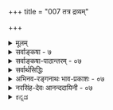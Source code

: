 +++
title = "007 तत्र द्रव्यम्"

+++
<details><summary>मूलम्</summary>

तत्र द्रव्यं दशावत्प्रकृतिरिह गुणैस्सत्त्वपूर्वैरुपेता कालोऽब्दाद्याकृतिस्स्यादणुरवगतिमान् जीव ईशोऽन्य आत्मा ।  
संप्रोक्ता नित्यभूतिस्त्रिगुणसमधिका सत्त्वयुक्ता तथैव ज्ञातुर्ज्ञेयावभासो मतिरिति कथितं संग्रहाद् द्रव्यलक्ष्म ॥ ७ ॥
</details>

<details><summary>सर्वाङ्कषा - ७</summary>

उद्दिष्टानां लक्षणान्याह - तत्रेत्यादिना । **तत्र** = उद्दिष्टेषु तत्त्वेषु **दशावत्** द्रव्यम् । दशा नाम अवस्था। सा च आगन्तुकापृथक्सिद्धधर्मः । ‘घटवत् भूतलम्' इत्यादौ घटादयो भूतलस्य धर्माः आगन्तुकाः । अतः घटोऽप्यवस्था स्याद्भूतलस्य । घटो हि **द्रव्यम्** = अवस्थावत्, न तु अवस्था । इदं तु अवस्थाया लक्षणम्, न त्ववस्थावतः । अतः तद्व्यावृत्त्यर्थम् अपृथक्सिद्धेति विशेषणम् । भूतलस्य घटादिः नापृथक्सिद्धधर्मः, किन्तु पृथक्सिद्धधर्म इति तद्व्यावृत्तिः । आगन्तुकेत्यनुपादाने, आत्मनः नित्यत्वादीनां अपृथक्सिद्धधर्मत्वादतिव्याप्तिः, अतः आगन्तुकेति । आत्मनः नित्यत्वं सहजम्, न त्वागन्तुकम् । अतः तद्व्यावृत्तिः । मृदः घटत्वादिधर्माः आगन्तुकाः अपृथक्सिद्धाश्च । तादृशधर्मवत्त्वात् मृदादीनां द्रव्यत्वम् । प्रकृतेर्महदादिरूपेण परिणामात्, महत्त्वादयो धर्माः प्रकृतेरागन्तुकाः अपृथक्सिद्धाश्च । तादृशधर्मवत्त्वात्प्रकृतौ लक्षणसमन्वयः । एवं कालस्य क्षणदिवसाद्यात्मना परिणामात् क्षणत्वादिधर्मानादाय, नित्यविभूतेः क्षेत्रारामाद्यात्मना परिणामात्, धर्मभूतज्ञानस्य च सुखादिरूपेण परिणामाच्च लक्षणसमन्वयः । जीवात्मपरमात्मनोस्तु स्वरूपपरिणामाभावेऽपि घटादिसंयोगानामागन्तुकत्वादपृथक्सिद्धत्वाच्च तादृशसंयोगमादाय लक्षणसमन्वयः । ननु विभोः परमात्मनो घटादिसंयोगस्यावर्जनीयत्वात् लक्षणसमन्वयेऽपि जीवस्याविभुत्वात् घटसंयोगः कथमिति चेत्, वाय्वादिसंयोगमादाय लक्षणसमन्वयसंभवात् न दोषः । एवं षण्णामपि द्रव्याणां द्रव्यत्वं ज्ञेयम् ॥ 

बाबूरामाचार्य 

बहदा 2 लेवडा, ल 

नवलपरासी, नेपा 



[[12]]

संप्रोक्ता नित्यभूतिस्त्रिगुणसमधिका सत्त्वयुक्ता तथैव 

ज्ञातुर्ज्ञेयावभासो मतिरिति कथितं संग्रहाद् द्रव्यलक्ष्म ॥7॥ 

[[1]]

द्रव्यसामान्यलक्षणमुक्त्वा, विशेषलक्षणानि क्रमश आह - प्रकृतिरित्यादि । **इह** = द्रव्यवर्गे सत्त्व- **पूर्वैः** = सत्त्वाद्यैः **गुणैः** = सत्त्वरजस्तमोभिः **उपेता** = युक्ता प्रकृतिः । सत्त्वादिगुणत्रयवत्त्वं प्रकृतेर्लक्षणम् । सांख्यास्तु त्रिगुणात्मिका प्रकृतिः, न त्रिगुणाश्रया, गुणगुणिनोरभेदादिति वदन्ति । सिद्धान्ते, गुणगुणिभावस्यानुपदमेव स्थाप्यमानत्वात् त्रिगुणाश्रया प्रकृतिः, न तु त्रिगुणात्मिकेति ज्ञेयम् । **कालः अब्दाद्याकृतिः** स्यात् । संवत्सरादिरूपपरिणामाश्रयः कालः । संवत्सरादिपरिणामाश्रयत्वं कालस्य लक्षणम् । **अणुः, अवगतिमान्** = चेतनः जीवः । अणुत्वे सति चेतनत्वं जीवस्य लक्षणम् । अणुत्वमात्रोक्तौ पृथिवीपरमाण्वादावतिव्याप्तिः । अतः चेतनत्वम् । चेतनत्वमात्रोक्तौ ईश्वरे अतिव्याप्तिः । अतः अणुत्वम् । ईश्वरस्य विभुत्वात् नातिव्याप्तिः । **अन्यः** = जीवभिन्नः **आत्मा** चेतनः **ईशः** = परमात्मा । जीवभिन्नत्वे सति चेतनत्वं परमात्मनो लक्षणम् । जीवभिन्नत्वमात्रोक्तौ घटादावतिव्याप्तिः; अतः चेतनत्वम् । चेतनत्वमात्रोक्तौ जीवात्मन्यतिव्याप्तिः; अतः जीवभिन्नत्वम् । **नित्यभूतिः त्रिगुणसमधिका**, तथैव **सत्त्वयुक्ता** = सत्त्वगुणयुक्ता संप्रोक्ता । त्रिगुणभिन्नत्वे सति सत्त्वगुणवत्त्वम् नित्यविभूतेर्लक्षणम् । वस्तुतस्तु तमश्शून्यत्वे सति सत्त्वगुणवत्त्वम्, रजश्शून्यत्वे सति सत्त्वगुणवत्त्वं वा नित्यविभूतेर्लक्षणम्, लाघवात् । प्रथमदलाभावे प्रकृतिद्रव्य एवातिव्याप्तिः, तत्र सत्त्वगुणस्य सत्त्वात् । द्वितीयदलाभावे आत्मनि अतिव्याप्तिः, आत्मनि रजस्तमोगुणयोरभावात् । सत्त्वगुणस्यापि तत्राभावात्, अतिव्याप्तेः परिहारः । **ज्ञातुः** = आत्मनः **ज्ञेयावभासः** = ज्ञेयवस्तुविषयकः प्रकाशः **मतिः** = धर्मभूतज्ञानम् । सकर्मकः सकर्तृकः प्रकाशः धर्मभूतज्ञानम् इत्यर्थः । ज्ञानं हि कंचित्पुरुषं प्रति किञ्चिदर्थप्रकाशरूपं सर्वानुभवसिद्धमिति तु सकर्मकावभासत्वम् धर्मभूतज्ञानस्य लक्षणम् । **सकर्मकः** = सविषयकः **अवभासः** =प्रकाशरूपः धर्मभूतज्ञानम् । सकर्मकत्वमात्रोक्तौ गमनादिक्रियाणामपि ग्रामादिकर्मकत्वात् गमनादिक्रियायामतिव्याप्तिंः । अतः प्रकाशरूपत्वमुक्तम् । गमनादिक्रियाणां प्रकाशरूपत्वाभावान्नातिव्याप्तिः । प्रकाशरूपत्वमात्रोक्तौ, आत्मनि अतिव्याप्तिः, तस्य स्वप्रकाशत्वात् । अतः सकर्मकत्वमुक्तम् । आत्मा तु न सविषयकः पदार्थ इति नातिव्याप्तिः आत्मनः निर्विषयत्वे कथं ज्ञानरूपत्वमिति चेत्, तस्य स्वमात्रविषयकत्वात् निर्विषयत्वं नास्ति । तर्हि तत्र सकर्मकत्वस्यापि सत्त्वात् कथमतिव्याप्तेः परिहार इति चेत्, विषयपदं हि लोके घटादावेव प्रसिद्धम् । तादृशविषयत्वम् आत्मनः नास्तीति नातिव्याप्तिः । नन्वेवमपि आत्मनो धर्माणां प्रत्यक्त्वादीनाम् आत्मनैव भानात् सकर्मकावभासत्वमात्मनोऽनिवार्यमिति चेत्, एतत्तत्त्वमग्रे (जीव. 7) विचारयामः । **इति** = इत्येवं **संग्रहात्** = संक्षेपेण **द्रव्यलक्ष्म** = द्रव्याणां लक्षणम् कथितम् । वस्तुतस्तु – सत्त्वपूर्वैर्गुणैरुपेता प्रकृतिरित्युक्तम् । रजोगुणवत्त्वं तमोगुणवत्त्वम् वा एकैकमेव लक्षणं लघु वक्तुं शक्यम्, अन्यत्र कुत्राप्यतिप्रसक्तेरभावात् । एवं सति त्रिगुणवत्त्वं स्वरूपपरिचायकम् । एवं त्रिगुणसमधिका सत्त्वयुक्ता नित्यविभूतिरिति लक्षणमपि गौरवग्रस्तम् । रजश्शून्यत्वे सत्त्ववत्त्वम्, तमश्शून्यत्वे सति सत्त्ववत्त्वं वा लक्षणं पर्याप्तम् । सत्त्ववत्त्वमात्रोक्तौ प्रकृतावतिव्याप्तिरिति हि त्रिगुणसमधिका इत्युक्तम्; रजश्शून्यत्वस्य, तमश्शून्यत्वस्य वा विवक्षेणेनैवातिव्याप्तेः परिहारात् ॥ 

। 

। 

J 

8. 

[[13]]

[ गुणानां द्रव्यातिरिक्तत्वसमर्थनम् ] 

एकार्थप्रत्यभिज्ञा भवति दृढतरा दर्शनस्पर्शनाभ्यां 

संघातादेरयोगादवगमयति सा वस्तु रूपादितोऽन्यत् । 



वस्तुतस्तु – 'विलक्षणसत्त्ववत्त्वम्' लक्षणमिति कथनमेव वरम् । नित्यविभूतिगतं सत्त्वं हि प्रकृतिगतसत्त्वापेक्षयात्यन्तविलक्षणम् । प्रकृतिर्हि जडा । तद्गतं सत्त्वमपि जडरूपमेव । नित्यविभूतिस्तु अजडा, स्वप्रकाशा । रजस्तमस्समानाधिकरणसत्त्वाद्विलक्षणमेव तदसमानाधिकरणं शुद्धसत्त्वम् । अतः विलक्षणसत्त्ववत्त्वमेव लघुलक्षणं वक्तुं शक्यम् । अधिकं नायकसरे । एवमन्यदपि ज्ञेयम् ॥ 

ननु उक्तलक्षणेषु लेशतो गौरवसत्त्वेऽप्यतिव्याप्त्यादिदोषाणामभावात् लक्षणस्य लक्षणान्तरादूषकत्वन्यायेनोक्तेषु दोषः कः ? इति चेत्; लक्षणस्येतरव्यावृत्त्यर्थतया लघुधर्मसमनियतगुरुधर्मस्या- 11 भावप्रतियोगितानवच्छेदकत्वपक्षे व्यतिरेकव्याप्तिग्रहणासम्भवात् । अतः कथमुक्तानि लक्षणानि समर्थ - नीयानीत्यत्रोक्तम् – संग्रहादिति । अयं भावः - व्यवहारस्यापि लक्षणप्रयोजकत्वात्, यादृशरीत्या निर्वचने वस्तुस्वरूपपरिचयो भवेत् तादृशरीतेरेवादर्तव्यत्वेन, गुरुरूपस्यापि लक्षणत्वानपायादित्यादिविषयाणामपि वक्तव्यत्वदृष्ट्या संग्रहात् इत्युक्तम् । विस्तरस्तु अन्यत्र द्रष्टव्य इति भावः ॥ ७ ॥
</details>


<details><summary>सर्वाङ्कषा-पाठान्तरम् - ०७</summary>

उद्दिष्टानां लक्षणान्याह - तत्रेत्यादिना । तत्र = उद्दिष्टेषु तत्त्वेषु दशावत्‌ द्रव्यम्‌ । दशा नाम अवस्था । सा च आगन्तुकापृथक्सिद्धधर्मः । 'घटवत्‌ भूतलम्‌' इत्यादौ घटादयो भूतलस्य धर्माः आगन्तुकाः । अतः घटोऽप्यवस्था स्याद्भूतलस्य । घटो हि द्रव्यम्‌ = अवस्थावत्‌, न तु अवस्था । इदं तु अवस्थाया लक्षणम्‌, न त्ववस्थावतः । अतः तद्व्यावृत्त्यर्थम्‌ अपृथक्सिद्धेति विशेषणम्‌ । भूतलस्य घटादिः नापृथक्सिद्धधर्मः, किन्तु पृथक्सिद्धधर्म इति तद्व्यावृत्तिः । आगन्तुकेत्यनुपादाने, आत्मनः नित्यत्वादीनां अपृथक्सिद्धधर्मत्वादतिव्याप्तिः, अतः आगन्तुकेति । आत्मनः नित्यत्वं सहजम्‌, न त्वागन्तुकम्‌ । अतः तद्व्यावृत्तिः । मृदः घटत्वादिधर्माः आगन्तुकाः अपृथक्सिद्धाश्च । तादृशधर्मवत्त्वात्‌ मृदादीनां द्रव्यत्वम्‌ । प्रकृतेर्महदादिरूपेण परिणामात्‌, महत्त्वादयो धर्माः प्रकृतेरागन्तुकाः अपृथक्सिद्धाश्च । तादृशधर्मवत्त्वात्प्रकृतौ लक्षणसमन्वयः । एवं कालस्य क्षणदिवसाद्यात्मना परिणामात्‌ क्षणत्वादिधर्मानादाय, नित्यविभूतेः क्षेत्रारामाद्यात्मना परिणामात्‌, धर्मभूतज्ञानस्य च सुखादिरूपेण परिणामाच्च लक्षणसमन्वयः । जीवात्मपरमात्मनोस्तु स्वरूपपरिणामाभावेऽपि घटादिसंयोगानामागन्तुकत्वादपृथक्सिद्धत्वाच्च तादृशसंयोगमादाय लक्षणसमन्वयः । ननु विभोः परमात्मनो घटादिसंयोगस्यावर्जनीयत्वात्‌ लक्षणसमन्वयेऽपि जीवस्याविभुत्वात्‌ घटसंयोगः कथमिति चेत्‌, वाय्वादि- संयोगमादाय लक्षणसमन्वयसंभवात्‌ न दोषः । एवं षण्णामपि द्रव्याणां द्रव्यत्वं ज्ञेयम्‌ ॥   
द्रव्यसामान्यलक्षणमुक्त्वा, विशेषलक्षणानि क्रमश आह - प्रकृतिरित्यादि । इह = द्रव्यवर्गे सत्त्वपूर्वैः = सत्त्वाद्यैः गुणैः = सत्त्वरजस्तमोभिः उपेता = युक्ता प्रकृतिः । सत्त्वादिगुणत्रयवत्त्वं प्रकृतेर्लक्षणम्‌ । सांख्यास्तु त्रिगुणात्मिका प्रकृतिः, न त्रिगुणाश्रया, गुणगुणिनोरभेदादिति वदन्ति । सिद्धान्ते, गुणगुणिभावस्यानुपदमेव स्थाप्यमानत्वात्‌ त्रिगुणाश्रया प्रकृतिः, न तु त्रिगुणात्मिकेति ज्ञेयम्‌ । कालः अब्दाद्याकृतिः स्यात्‌ | संवत्सरादिरूपपरिणामाश्रयः कालः । संवत्सरादिपरिणामाश्रयत्वं कालस्य लक्षणम्‌ । अणुः, अवगतिमान्‌ = चेतन: जीवः । अणुत्वे सति चेतनत्वं जीवस्य लक्षणम्‌ । अणुत्वमात्रोक्तौ पृथिवीपरमाण्वादावतिव्याप्तिः । अतः चेतनत्वम्‌ । चेतनत्वमात्रोक्तौ ईश्वरे अतिव्याप्तिः । अतः अणुत्वम्‌ । ईश्वरस्य विभुत्वात्‌ नातिव्याप्तिः । अन्यः = जीवभिन्नः आत्मा चेतनः ईशः = परमात्मा । जीवभिन्नत्वे सति चेतनत्वं परमात्मनो लक्षणम्‌ । जीवभिन्नत्वमात्रोक्तौ घटादावतिव्याप्तिः; अतः चेतनत्वम्‌ । चेतनत्वमात्रोक्तौ जीवात्मन्यतिव्याप्तिः; अतः जीवभिन्नत्वम्‌ । नित्यभूतिः त्रिगुणसमधिका, तथैव सत्त्वयुक्ता = सत्त्वगुणयुक्ता संप्रोक्ता । त्रिगुणभिन्नत्वे सति सत्त्वगुणवत्त्वम्‌ नित्यविभूतेर्लक्षणम्‌ । वस्तुतस्तु तमश्शून्यत्वे सति सत्त्वगुणवत्त्वम्‌, रजश्शून्यत्वे सति सत्त्वगुणवत्त्वं वा नित्यविभृतेर्लक्षणम्‌, लाघवात्‌ । प्रथमदलाभावे प्रकृतिद्रव्य एवातिव्याप्तिः, तत्र सत्त्वगुणस्य सत्त्वात्‌ । द्वितीयदलाभावे आत्मनि अतिव्याप्तिः, आत्मनि रजस्तमोगुणयोरभावात्‌ । सत्त्वगुणस्यापि तत्राभावात्‌, अतिव्याप्तेः परिहारः । ज्ञातुः = आत्मनः ज्ञेयावभासः = ज्ञेयवस्तुविषयकः प्रकाशः मतिः = धर्मभूतज्ञानम्‌ । सकर्मकः सकर्तृकः प्रकाशः धर्मभूतज्ञानम्‌ इत्यर्थः । ज्ञानं हि कंचित्पुरुषं प्रति किञ्चिदर्थप्रकाशरूपं सर्वानुभवसिद्धमिति तु सकर्मकावभासत्वम्‌ धर्मभूतज्ञानस्य लक्षणम्‌ । सकर्मकः = सविषयकः अवभासः = प्रकाशरूपः धर्मभूतज्ञानम्‌ । सकर्मकत्वमात्रोक्तौ गमनादिक्रियाणामपि ग्रामादिकर्मकत्वात्‌ गमनादित्रियायामतिव्याप्तिः । अतः प्रकाशरूपत्वमुक्तम्‌ । गमनादिक्रियाणां प्रकाशरूपत्वाभावान्नातिव्याप्तिः । प्रकाशरूपत्वमात्रोक्तौ, आत्मनि अतिव्याप्तिः, तस्य स्वप्रकाशत्वात्‌ । अतः सकर्मकत्वमुक्तम्‌ । आत्मा तु न सविषयकः पदार्थ इति नातिव्याप्तिः आत्मनः निर्विषयत्वे कथं ज्ञानरूपत्वमिति चेत्‌, तस्य स्वमात्रविषयकत्वात्‌ निर्विषयत्वं नास्ति । तर्हि तत्र सकर्मकत्वस्यापि सत्त्वात्‌ कथमतिव्याप्तेः परिहार इति चेत्‌, विषयपदं हि लोके घटादावेव प्रसिद्धम्‌ । तादृशविषयत्वम्‌ आत्मनः नास्तीति नातिव्याप्तिः । नन्वेवमपि आत्मनो धर्माणां प्रत्यक्त्वादीनाम् आत्मनैव भानात्‌ सकर्मकावभासत्वमात्मनोऽनिवार्यमिति चेत् एतत्तत्त्वमग्रे (जीव.७) विचारयामः । इति = इत्येवं संग्रहात्‌ = संक्षेपेण द्रव्यलक्ष्म = द्रव्याणां लक्षणं कथितम्‌ । वस्तुतस्तु – सत्त्वपूर्वैर्गुणैरुपेता प्रकृतिरित्युक्तम्‌ । रजोगुणवत्त्वं तमोगुणवत्त्वम्‌ वा एकैकमेव लक्षणं लघु वक्तुं शक्यम्‌, अन्यत्र कुत्राप्यतिप्रसक्तेरभावात्‌ । एवं सति त्रिगुणवत्त्वं स्वरूपपरिचायकम्‌ । एवं त्रिगुणसमधिका सत्त्वयुक्ता नित्यविभूतिरिति लक्षणमपि गौरवग्रस्तम्‌ । रजश्शून्यत्वे सत्त्ववत्त्वम्‌, तमश्शून्यत्वे सति सत्त्ववत्त्वं वा लक्षणं पर्याप्तम्‌ । सत्त्ववत्त्वमात्रोक्तौ प्रकृतावतिव्याप्तिरिति हि त्रिगुणसमधिका इत्युक्तम्‌; रजश्शून्यत्वस्य, तमश्शून्यत्वस्य वा विवक्षेणेनैवातिव्याप्तेः परिहारात्‌ ॥   
वस्तुतस्तु - 'विलक्षणसत्त्ववत्त्वम्‌' लक्षणमिति कथनमेव वरम्‌ । नित्यविभूतिगतं सत्त्वं हि प्रकृतिगतसत्त्वापेक्षयात्यन्तविलक्षणम्‌ । प्रकृतिर्हि जडा । तद्गतं सत्त्वमपि जडरूपमेव । नित्यविभूतिस्तु अजडा, स्वप्रकाशा । रजस्तमस्समानाधिकरणसत्त्वाद्विलक्षणमेव तदसमानाधिकरणं शुद्धसत्त्वम्‌ । अतः विलक्षणसत्त्ववत्त्वमेव लघुलक्षणं वक्तुं शक्यम्‌ । अधिकं नायकसरे । एवमन्यदपि ज्ञेयम्‌ ॥   
ननु उक्तलक्षणेषु लेशतो गौरवसत्त्वेऽप्यतिव्याप्त्यादिदोषाणामभावात्‌ लक्षणस्य लक्षणान्तरादूष- कत्वन्यायेनोक्तेषु दोषः कः? इति चेत्‌; लक्षणस्येतरव्यावृत्त्यर्थतया लघुधर्मसमनियतगुरुधर्मस्या- भावप्रतियोगितानवच्छेदकत्वपक्षे व्यतिरेकव्याप्तिग्रहणासम्भवात्‌ । अतः कथमुक्तानि लक्षणानि समर्थ- नीयानीत्यपत्रोक्तम्‌ - संग्रहादिति । अयं भावः - व्यवहारस्यापि लक्षणप्रयोजकत्वात्‌, यादृशरीत्या निर्वचने वस्तुस्वरूपपरिचयो भवेत्‌ तादृशरीतेरेवादर्तव्यत्वेन, गुरुरूपस्यापि लक्षणत्वानपायादित्यादिविषयाणामपि वक्तव्यत्वदृष्ट्या संग्रहात्‌ इत्युक्तम्‌ । विस्तरस्तु अन्यत्र द्रष्टव्य इति भावः ॥ ७ ॥
</details>



<details><summary>सर्वार्थसिद्धिः</summary>

प्रस्तुतस्य द्रव्यस्य तदवान्तरभेदानां च लक्षणमाह - तत्रेति ॥ तत्र - द्रव्याद्रव्ययोर्मध्ये । द्रव्यं दशावत् - विकारधर्मवदित्यर्थः । ईश्वरादावपि मूर्तसंयोगा आगन्तुकास्सन्ति । संचरति हि मूर्ते तस्य विभुनश्च संयोगा विद्यन्त एव । प्रकृतिशब्दः प्राग्वद्विकृतीनामप्युपलक्षकः; त्रिगुणशब्दाभिलप्यद्रव्यमित्यर्थः । तत्स्वगुणैरेव लक्षयति - गुणैरित्यादिना । इह - अव्यक्तकालयोर्मध्ये । त्रिगुणस्य रजस्तमसी पृथग् लक्षणे ; सत्त्वं तु बन्धकत्वेन विशेषितम् । कालोऽब्दाद्याकृतिरिति । उपाधिकृतविभागैरब्दादिव्यवहारविषय इत्यर्थः । तत्तत्परिणामवान्काल इति पक्षोऽपि वक्ष्यते । ईश्वरादचेतनादणोश्च व्यवच्छेदायाणुरवगतिमानित्युक्तम् । ईशोऽन्य आत्मा - अणुव्यतिरिक्तश्चेतन इत्यर्थः । जीवे विभुत्वोक्तिरीश्वरेऽणुत्वोक्तिश्चान्यपरेति सूत्राद्युक्तम् । संप्रोक्ता, तत्परैश्शास्त्रैरिति शेषः । त्रिगुणसमधिका - त्रिगुणद्रव्यादन्या । सत्त्वयुक्ता - सत्त्वाख्यगुणविशेषवती । त्रिगुणान्यत्वं कालादेरप्यस्तीति तद्व्यवच्छेदोऽनेन कृतः । एतावन्मात्रेण त्रिगुणसाधर्म्यमित्यभिप्रायेण तथैवेत्युक्तम् । रजस्तमस्समानाधिकरणसत्त्वस्यापि तत्र सत्त्वात् ; "सत्त्वं निर्मलत्वात्प्रकाशकम्" इत्यादि समानमिति वा । ज्ञातुर्ज्ञेयाक्भासो मतिः - अहमिदं जानामीत्यहमर्थाश्रयतया सिध्यन्सकर्मकः प्रकाशो मतिरित्यर्थः । तादृशावस्थयाऽपि तद्विशिष्टं गृह्यते । द्रव्यलक्ष्म - सामान्यतो विशेषतश्चेति शेषः ॥ ७ ॥ इति द्रव्यतद्विशेषलक्षणम् ॥
</details>


<details><summary>अभिनव-रङ्गनाथः भाव-प्रकाशः - ०७</summary>

\*१ विकारधर्मवदिति - अपृथक्सिद्धिसंबन्धेन आगन्तुकधर्मवदित्यर्थः ।  
\*१ आगन्तुकालतीति - धर्मधर्मिणोरत्यन्तभेदस्य साधयिष्यमाणतया धर्माणामागन्तुकत्वेऽपि धर्मिण ईश्वरादेर्नित्यत्वानपगमात् ।  
'उपयन्नपयन् धर्मो विकरोति हि धर्मिणम्'  
इति परिभाषामवलम्बमानानां सांख्यानां योगानां च कूटस्थनित्यं परिणामिनित्यमिति विभागो निर्मूल एव । अन्यथा तन्मते पुरुषाभ्युपगम एव निरर्थक आपद्येत इति भावः । \*१ संयोगा विद्यन्तएव इति -  
'अप्राप्तयोस्तु या प्राप्तिस्सैव संयोग ईरितः'  
इति तु परिभाषामात्रं । अत एव तेषां आकाशादिषु मूर्तसंयोगस्य एकदेशिभिः विभुद्वयसंयोगस्य च अङ्गीकारो युज्यत इति भावः ।  
अचिज्जीवस्वधीद्वारा स्वरूपेण च सर्वगे ।  
अवस्थास्सन्त्यदोषास्ते निर्विकारोक्तिरन्यतः ॥  
इति तत्वटीकासूक्तिरत्रानुसन्धेया ॥  
तत्र - त्रिगुणे सिध्यन्निति - एतेन मूले ज्ञातुरिति न लक्षणान्तः पाति; किंतु घर्मिव्यतिरिक्तधर्मभूतज्ञानसद्भावे प्रमाणसद्भावबोधनार्थम् । लक्षणं तु स्वभिन्नविषयसंयुक्तत्वमेवेति द्योत्यते ॥ ७ ॥
</details>


<details><summary>नरसिंह-देवः आनन्ददायिनी - ०७</summary>

ननु द्रव्यस्यावस्थायोगित्वकथनमयुक्तं द्रव्यादिनिरूपणस्यैव कर्तव्यत्वादित्यभिप्रायेणाह -प्रस्तुतस्येति- । दशाशब्दस्यावयवार्थत्वे नित्येष्वव्याप्तिरित्यत्राह - विकारधर्मवदित्यर्थ इति - धर्मवत्त्वं लक्षणमित्युक्ते अभावरूपधर्मवति गुणेऽतिव्याप्तिः । भावरूपधर्मवत्त्वमित्युक्ते रूपत्वादिजातिमति पुनरप्यतिव्याप्तिः । अत उक्तं विकारधर्मवत्त्वमिति ।  
ननु ज्ञाततावादिमते पुनरप्यतिव्याप्तिः; एकदेशिभिः शब्दादावपि संख्याङ्गीकाराच्छक्त्यङ्गीकाराच्चातिव्याप्तिः । न च गुणादौ शक्त्यभावः; कारणत्वानुरोधेन तदावश्यकत्वादिति चेदुच्यते - अगन्तुकधर्मवत्त्वमित्यर्थः । ज्ञाततातिरिक्तधर्म्यनन्तरकालीनोत्पत्तिकधर्मत्वमागन्तुकत्वं विवक्षितं । यद्यपि द्वित्वरूपा संख्या तादृशी; तथाऽपि सा सिद्धान्ते नास्त्वेव । एकत्वं तु धर्मिणा सहैवोत्पद्यते इति धर्म्यनन्तरका-लीनोत्पत्तिर्नास्त्येव । तथा शक्तिरपि सहजा; आधेया तु गुणे न; मानाभावात् । सहजाऽपि प्रतिबन्धे गुणादौ न विद्यते; तदपगमे धर्म्यनन्तरमुत्पद्यते इति तथेति शङ्का गुणस्यैवापगमोत्पत्तिभ्यां परिहार्या । यद्यपि - यादृशादेव करतलानलसंयोगाद्दाहः तादृशादेव मणिसमवधाने न दाह इति शक्तेरेवोत्पत्त्यपगमौ; तथापि प्रतिबन्धकाभावधर्म्यतिरिक्तविशेषकारणतावच्छेदकविच्छिन्नकारणताप्रतियोगिककार्यतावच्छेदकाव-च्छिन्नधर्म्यसमानकालीनस्ववर्तमानव्यवहारविषयताप्रयोजकधर्मानवच्छिन्नधर्मत्वं विवक्षितमिति न दोषः । प्रतिबन्धकाभावश्च धर्मी च प्रतिबन्धकाभावधर्मिणौ ताभ्यामतिरिक्ते वस्तुनि विशेषकारणतावच्छेदकच्छिन्नाकारणता तत्प्रतियोगिककार्यताच्छेदकावच्छिन्न इति धर्मविशेषणं । धर्म्यसमानेत्यारभ्यावच्छिन्नेत्यन्तमपि धर्मविशेषणं । आद्येन शक्तिमादायातिप्रसङ्गनिरासः; धर्म्यनन्तरकालोत्पन्नशक्तेः प्रतिबन्धकाभावधर्मिभ्यां विशेषकारणाभ्यामुत्पन्नत्वात् । द्वितीयेन ज्ञाततामादायातिप्रसङ्ग-निरासः; ज्ञातताया अतीतधर्म्यादौ स्ववर्तमानव्यवहारप्रयोजकधर्मावच्छिन्नत्वात् । केचित्तु संयोग एव विकार इत्याहुः । अन्यतरकर्म संयोगहेतुरस्तीत्याह - संचरति हीति । लक्ष्यतावच्छेदकमाह - त्रिगुणशब्दाभिलप्येति । ननु सत्वपूर्वैरित्यत्र सत्वविशिष्टरजस्तमोवत्त्वं लक्षणमिति भाति; तच्चायुक्तं; रजस्तमसोरेव प्रत्येकं लक्षणत्वसंभवात् । नापि प्रत्येकं सत्वस्य; शुद्धसत्वेऽतिव्याप्तेः । किञ्च सत्वपूर्वैरिति बहुवचनानुपपत्तिः अन्यपदार्थबहुत्वाभावात् इति चेत्; तत्राह - त्रिगुणस्येत्यादिना । 'सर्वादीनि सर्वनामानि' इत्यत्रेव सत्वस्याप्यन्यपदार्थान्तर्भावान्न बहुवचनानुपपत्तिरिति भावः । कालस्य विकाराभावपक्ष आह - उपाधीति । आकृतिशब्दस्य 'हूतिराकारणाह्वाने' इत्यादौ व्यवहारे आङ्पूर्वस्य कृञोऽनुशासनाद्व्यवहारार्थत्वं वक्तुं युक्तं; व्यवहारविषयत्वमब्दत्वाद्युपाधेरप्यस्तीत्याह - तत्तदिति । ईश्वरादिति - अणुत्वेनेश्वरव्यावृत्तिः । अवगतिमानित्यचेतनव्यावृत्तिः । लक्ष्म्या ईश्वरकोटित्वान्नाव्याप्तिः । अन्य इत्यस्य जीवलक्षणलक्षितादन्यत्वोक्तौ तदन्तर्गतावगतिमद्विशेषणवैयर्थ्यमित्याह - अणुव्यतिरिक्तश्चेतन इति । जीवे इति - अणोरणीयान् महतो महीयान्' 'स चानन्त्याय कल्पते' इत्यादेः; । हृद्यपेक्षया तु मनुष्याधिकारत्वात्' 'निचाय्यत्वादेवं व्योमवच्च' 'उत्क्रान्तिगत्या गतीनां' इत्यादौ उपासनार्थमौपाधिकाणुत्वादिकमुक्तमिति भावः । अहमर्थाश्रयतया इति - सकर्मकःप्रकाशो मतिरिति लक्षणं । तदर्थस्तु स्वव्यतिरिक्तप्रकाशनियततत्कत्वं । नचात्मादौ स्वव्यतिरिक्तप्रत्यक्त्वादिप्रकाशकत्वादतिव्याप्तिः, आत्मवदेव तस्यापि स्वेनैव प्रकाशात् । अत एव शतदूषण्यां तेषां धर्माणां ज्ञानदृष्टान्तेन स्वप्रकाशतोक्तिः ॥ ७ ॥  
 इति द्रव्यादीनां लक्षणानि
</details>

<details><summary>ಕನ್ನಡ</summary>

ईग क्रमवागि आरुविध द्रव्यगळ लक्षणवन्नु हेळुत्तारॆ. तत्र दशा, वत् द्रव्य अदरल्लि अवस्थॆ (परिणाम)गळन्नु हॊन्दुत्तिरुवुदु द्रव्य, 

अवस्थाश्रयत्व द्रव्यसामान्यलक्षण. आगन्नु कापृथक्किद्द धर्मवे अवस्थॆ. बन्दु होगुव, द्रव्यदिन्द बेर्पडिसलागद धर्मवे अवस्थॆ ऎन्दर्थ. मण्णिन मुद्दॆ घटवादाग मण्णिगॆ 'पिण्डत्वावस्थॆ' होगि 'घट त्वावस्थॆ' बरुत्तदॆ. घट नाशवादाग घटत्वावस्थॆ होगि 'लोष्टत्व' -बकरॆ ऎम्ब अवस्थॆ बरुत्तदॆ. हीगॆ अनेकविधवाद अवस्थॆगळन्नु द्रव्य हॊन्दुत्तिरुत्तदॆ. इन्तह बदलावणॆगळन्ने 'परिणाम' ऎन्दु हेळुवरु. 

e 

सत्यपूवॆः गुणॆ- उपेता इह प्रकृतिः सत्त्व, रजस्सु तमॆस्सु ऎम्ब गुणगळिन्दकूडिरुवुदे ई शास्त्रदल्लि प्रकृति ऎनिसिदॆ. अब्बा. द्याकृति- काल- स्यात् वर्ष मास मुन्ताद परिणामगळन्नुळ्ळदा गिरुवुदे काल. अणुः अवगतिमान् जीव- अणुवागियू चेतन नागियू इरुववनु जीवात्मनु. 

अणुत्ते सति चेतनत्व जीवलक्षण. अणुत्वमात्र हेळिदरॆ पृथिव्यादि परमाणुगळल्लि अतिव्याप्ति. चेतन मात्र हेळिदरॆ ईश्वरनल्लि अतिव्याप्ति. अन्य- आत्मा ईश--जीवात्मनिगिन्तलू बेरॆयाद चेतनने ईशृरनु. जीवभिन्नप्पे सति चेतनत्व ईश्वरलक्षण. जीवभिन्नत्वमात्र हेळिदरॆ घटादिगळल्लि अतिव्याप्ति. चेतन मात्र हेळिदरॆ जीवात्मनल्लि अतिवाप्ति, 


त्रिगुणसमधिका तथैव सत्ययुक्ता नित्य विभूति- सम्प्रोक्ता 

प्रकृतिगिन्तलू अतीतवागि सत्त्वगुणमात्र(शुद्ध सत्यवुळ्ळदागिरुवुदु नित्यविभूति ऎन्दु हेळल्पट्टिदॆ. 

रजशून्यते सति सत्यवं नित्यविभूतिय लक्षण. रजशून्यत्व मात्र कालदल्लि अतिव्याप्ति, सत्यवमात्र प्रकृतियल्लि अतिव्याप्त. 

ज्ञातु- जोयावभास- मतिः चेतनरिगॆ आगुव पदार्थगळ विषयकवाद प्रकाशवे धर्मभूतज्ञान. 

सविषयकप्रकाशत्व धर्मभूतज्ञानद लक्षण. 

इति द्रव्यलक्ष्य सङ्ग्रहात् कथितं-हीगॆ द्रव्यगळ लक्षण सङ्क्षे- पवागि हेळल्पट्टिदॆ १७ 

</details>
